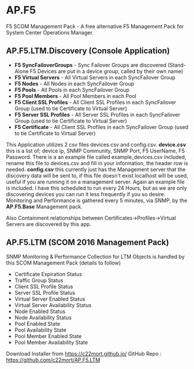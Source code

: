 # AP.F5
F5 SCOM Management Pack - A free alternative F5 Management Pack for System Center Operations Manager.

## AP.F5.LTM.Discovery (Console Application)
* **F5 SyncFailoverGroups** - Sync Failover Groups are discovered (Stand-Alone F5 Devices are put in a device group, called by their own name)
* **F5 Virtual Servers** - All Virtual Servers in each SyncFailover Group
* **F5 Nodes** - All Nodes in each SyncFailover Group
* **F5 Pools** - All Pools in each SyncFailover Group
* **F5 Pool Members** - All Pool Members in each Pool
* **F5 Client SSL Profiles** - All Client SSL Profiles in each SyncFailover Group (used to tie Certificate to Virtual Server)
* **F5 Server SSL Profiles** - All Server SSL Profiles in each SyncFailover Group (used to tie Certificate to Virtual Server)
* **F5 Certificate** - All Client SSL Profiles in each SyncFailover Group (used to tie Certificate to Virtual Server)

This Application utilizes 2 csv files devices.csv and config.csv.
**device.csv** this is a list of; device ip, SNMP Community, SNMP Port, F5 UserName, F5 Password. 
There is a an example file called example_devices.csv included, rename this file to devices.csv and fill in your information, the header row is needed.
**config.csv** this currently just has the Management server that the discovery data will be sent to, if this file doesn't exist localhost will be used, useful if you are running it on a management server.  Again an example file is included.
I have this scheduled to run every 24 Hours, but as we are only discovering devices you can run it less frequently if you so desire.
Monitoring and Performance is gathered every 5 minutes, via SNMP, by the **AP.F5.Base** Management pack.

Also Containment relationships between Certificates->Profiles->Virtual Servers are discovered by this app.

## AP.F5.LTM (SCOM 2016 Management Pack)
SNMP Monitoring & Performance Collection for LTM Objects is handled by this SCOM Management Pack (details to follow)

* Certificate Expiration Status
* Traffic Group Status
* Client SSL Profile Status
* Server SSL Profile Status
* Virtual Server Enabled Status
* Virtual Server Availability Status
* Node Enabled Status
* Node Availability Status
* Pool Enabled State
* Pool Availability State
* Pool Member Enabled State
* Pool Member Availability State

Download Installer from https://c22mort.github.io/
GitHub Repo : https://github.com/c22mort/AP.F5.LTM